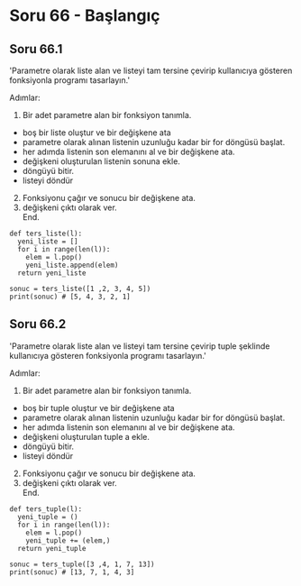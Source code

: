 # Soru 66 - Başlangıç


## Soru 66.1 

'Parametre olarak liste alan ve listeyi tam tersine çevirip kullanıcıya gösteren fonksiyonla programı tasarlayın.'

Adımlar:
1. Bir adet parametre alan bir fonksiyon tanımla.
- boş bir liste oluştur ve bir değişkene ata
- parametre olarak alınan listenin uzunluğu kadar bir for döngüsü başlat.
- her adımda listenin son elemanını al ve bir değişkene ata. 
- değişkeni oluşturulan listenin sonuna ekle.
- döngüyü bitir.
- listeyi döndür
2. Fonksiyonu çağır ve sonucu bir değişkene ata.
3. değişkeni çıktı olarak ver. <br>
End.

```
def ters_liste(l):
  yeni_liste = []
  for i in range(len(l)):
    elem = l.pop()
    yeni_liste.append(elem)
  return yeni_liste

sonuc = ters_liste([1 ,2, 3, 4, 5]) 
print(sonuc) # [5, 4, 3, 2, 1]
```

## Soru 66.2 

'Parametre olarak liste alan ve listeyi tam tersine çevirip tuple şeklinde kullanıcıya gösteren fonksiyonla programı tasarlayın.'

Adımlar:
1. Bir adet parametre alan bir fonksiyon tanımla.
- boş bir tuple oluştur ve bir değişkene ata
- parametre olarak alınan listenin uzunluğu kadar bir for döngüsü başlat.
- her adımda listenin son elemanını al ve bir değişkene ata. 
- değişkeni oluşturulan tuple a ekle.
- döngüyü bitir.
- listeyi döndür
2. Fonksiyonu çağır ve sonucu bir değişkene ata.
3. değişkeni çıktı olarak ver. <br>
End.

```
def ters_tuple(l):
  yeni_tuple = ()
  for i in range(len(l)):
    elem = l.pop()
    yeni_tuple += (elem,)
  return yeni_tuple

sonuc = ters_tuple([3 ,4, 1, 7, 13]) 
print(sonuc) # [13, 7, 1, 4, 3]
```
